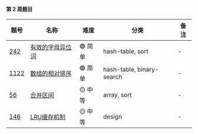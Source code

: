 #### 第 2 周题目

| 题号                                                                                                                   | 名称                                                                                   | 难度     | 分类                                                 | 备注 |
| ---------------------------------------------------------------------------------------------------------------------- | -------------------------------------------------------------------------------------- | -------- | ---------------------------------------------------- | ---- |
| [242](https://leetcode.com/problems/valid-anagram/discuss/?currentPage=1&orderBy=most_votes&query=)                    | [有效的字母异位词](https://leetcode-cn.com/problems/valid-anagram/description/)        | 🟢 简单  | hash-table, sort                                     | -    |
| [1122](https://leetcode.com/problems/relative-sort-array/discuss/?currentPage=1&orderBy=most_votes&query=)                    | [数组的相对排序](https://leetcode-cn.com/problems/relative-sort-array/)        | 🟢 简单  | hash-table, binary-search                                     | -    |
| [56](https://leetcode.com/problems/merge-intervals/discuss/?currentPage=1&orderBy=most_votes&query=)                    | [合并区间](https://leetcode-cn.com/problems/merge-intervals/)        | 🟡 中等  | array, sort                                     | -    |
| [146](https://leetcode.com/problems/lru-cache/discuss/?currentPage=1&orderBy=most_votes&query=)                    | [LRU缓存机制](https://leetcode-cn.com/problems/lru-cache/)        | 🟡 中等  | design                                     | -    |